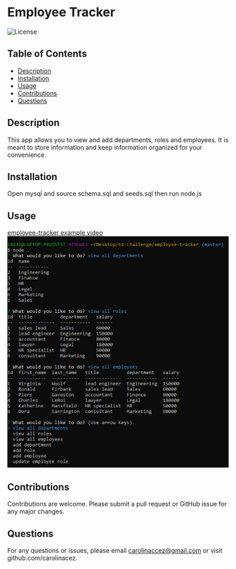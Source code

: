 # **Employee Tracker**

  ![License](https://img.shields.io/badge/license--red.svg)

  ## **Table of Contents** 
  * [Description](#Description)
  * [Installation](#Installation)
  * [Usage](#Usage)
  * [Contributions](#Contributions)
  * [Questions](#Questions)

  ## Description 
  This app allows you to view and add departments, roles and employees. It is meant to store information and keep information organized for your convenience. 

  ## Installation
  Open mysql and source schema.sql and seeds.sql then run node.js

  ## Usage 
  [employee-tracker example video](https://drive.google.com/file/d/1lI5KeksRQoDtcn4VhJZiEKWoipKufYhM/view)
  ![Example Employee-Tracker](./scExample.PNG)
  

  ## Contributions 
  Contributions are welcome. 
  Please submit a pull request or GitHub issue for any major changes. 
  
 ## Questions 
 For any questions or issues, please email carolinaccez@gmail.com or visit github.com/carolinacez. 